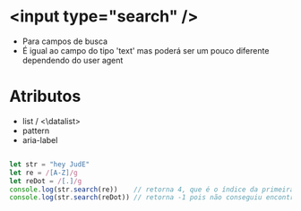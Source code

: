 # \<input type="search" />

- Para campos de busca
- É igual ao campo do tipo 'text' mas poderá ser um pouco diferente dependendo do user agent

# Atributos

- list / <\datalist>
- pattern
- aria-label

```javascript

let str = "hey JudE"
let re = /[A-Z]/g
let reDot = /[.]/g
console.log(str.search(re))    // retorna 4, que é o índice da primeira letra maiúscula "J"
console.log(str.search(reDot)) // retorna -1 pois não conseguiu encontrar o ponto "."

```

